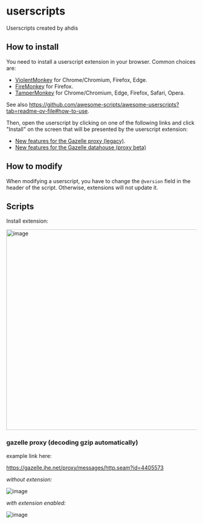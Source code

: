 # userscripts
Userscripts created by ahdis

## How to install

You need to install a userscript extension in your browser. Common choices are:

- [ViolentMonkey](https://violentmonkey.github.io/) for Chrome/Chromium, Firefox, Edge.
- [FireMonkey](https://addons.mozilla.org/en-CA/firefox/addon/firemonkey/) for Firefox.
- [TamperMonkey](https://www.tampermonkey.net/) for Chrome/Chromium, Edge, Firefox, Safari, Opera.

See also https://github.com/awesome-scripts/awesome-userscripts?tab=readme-ov-file#how-to-use.

Then, open the userscript by clicking on one of the following links and click "Install" on the screen that will be presented by the userscript extension:

- [New features for the Gazelle proxy (legacy)](https://github.com/ahdis/userscripts/raw/master/gazelle_proxy.user.js).
- [New features for the Gazelle datahouse (proxy beta)](https://github.com/ahdis/userscripts/raw/master/gazelle_datahouse.user.js)

## How to modify

When modifying a userscript, you have to change the `@version` field in the header of the script. Otherwise, extensions will not update it.

## Scripts

Install extension:


<img width="529" alt="image" src="https://github.com/ahdis/userscripts/assets/2414516/75048c9f-5ce4-42db-bdd3-806008d82b7c">

### gazelle proxy (decoding gzip automatically)

example link here:

https://gazelle.ihe.net/proxy/messages/http.seam?id=4405573

*without extension:*

![image](https://github.com/ahdis/userscripts/assets/2414516/f4070eaa-aaf0-42b2-a29c-2691dab5d77d)

*with extension enabled:*

![image](https://github.com/ahdis/userscripts/assets/2414516/8f304304-de2c-4718-92bc-cafa032cdb07)

